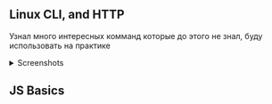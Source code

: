 ## Linux CLI, and HTTP
Узнал много интересных комманд которые до этого не знал, буду использовать на практике 

<details>
<summary>Screenshots</summary>

![](task_linux_cli/q1/img.png)
![](task_linux_cli/q2/img.png)
![](task_linux_cli/q3/img.png)
![](task_linux_cli/q4/img.png)

</details>

## JS Basics

